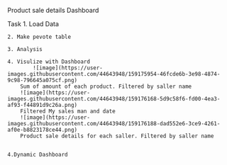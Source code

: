 Product sale details Dashboard

Task
	1. Load Data
	
	2. Make pevote table
	
	3. Analysis 
	
	4. Visulize with Dashboard
    		![image](https://user-images.githubusercontent.com/44643948/159175954-46fcde6b-3e98-4874-9c98-796645a075cf.png)
		Sum of amount of each product. Filtered by saller name
		![image](https://user-images.githubusercontent.com/44643948/159176168-5d9c58f6-fd00-4ea3-af93-f44891d9c26a.png)
		Filtered My sales man and date
		![image](https://user-images.githubusercontent.com/44643948/159176188-dad552e6-3ce9-4261-af0e-b8823178ce44.png)
		Product sale details for each saller. Filtered by saller name
	
	
	4.Dynamic Dashboard

